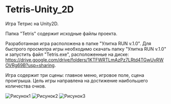 # Tetris-Unity_2D

Игра Тетрис на Unity2D.

Папка "Tetris" содержит исходные файлы проекта.

Разработанная игра расположена в папке "Улитка RUN v.1.0".
Для быстрого просмотра игры необходимо скачать папку "Улитка RUN v.1.0" и запустить файл "Tetris.exe", расположенные на диске: https://drive.google.com/drive/folders/1KTFWRTLmAzPz7LRtd4TGwUvRWOVRg69B?usp=sharing.

Игра содержит три сцены: главное меню, игровое поле, сцена проигрыша.
Цель игры направлена на достижение наибольшего количества очков.

![Рисунок1](https://github.com/VaganovaIP/Tetris-Unity_2D/assets/99827946/0174d43a-2d6f-4df9-8995-51e9c560bf73)
![Рисунок2](https://github.com/VaganovaIP/Tetris-Unity_2D/assets/99827946/aa3d0fba-d4d1-453b-9744-d55155f5e1aa)
![Рисунок3](https://github.com/VaganovaIP/Tetris-Unity_2D/assets/99827946/92ecd4ab-018b-487c-a44e-f117f5eddbc0)
